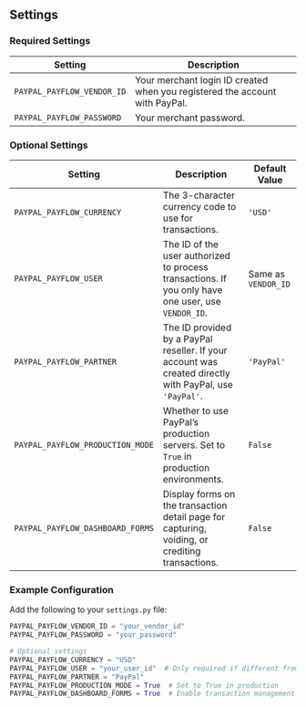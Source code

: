 ## Settings

 

### **Required Settings**

| Setting                     | Description                                                                                          |
|-----------------------------|------------------------------------------------------------------------------------------------------|
| `PAYPAL_PAYFLOW_VENDOR_ID`  | Your merchant login ID created when you registered the account with PayPal.                         |
| `PAYPAL_PAYFLOW_PASSWORD`   | Your merchant password.                                                                             |

### **Optional Settings**

| Setting                        | Description                                                                                          | Default Value   |
|--------------------------------|------------------------------------------------------------------------------------------------------|-----------------|
| `PAYPAL_PAYFLOW_CURRENCY`      | The 3-character currency code to use for transactions.                                               | `'USD'`         |
| `PAYPAL_PAYFLOW_USER`          | The ID of the user authorized to process transactions. If you only have one user, use `VENDOR_ID`.   | Same as `VENDOR_ID` |
| `PAYPAL_PAYFLOW_PARTNER`       | The ID provided by a PayPal reseller. If your account was created directly with PayPal, use `'PayPal'`. | `'PayPal'`      |
| `PAYPAL_PAYFLOW_PRODUCTION_MODE` | Whether to use PayPal’s production servers. Set to `True` in production environments.              | `False`         |
| `PAYPAL_PAYFLOW_DASHBOARD_FORMS` | Display forms on the transaction detail page for capturing, voiding, or crediting transactions.    | `False`         |

### **Example Configuration**

Add the following to your `settings.py` file:

```python
PAYPAL_PAYFLOW_VENDOR_ID = "your_vendor_id"
PAYPAL_PAYFLOW_PASSWORD = "your_password"

# Optional settings
PAYPAL_PAYFLOW_CURRENCY = "USD"
PAYPAL_PAYFLOW_USER = "your_user_id"  # Only required if different from VENDOR_ID
PAYPAL_PAYFLOW_PARTNER = "PayPal"
PAYPAL_PAYFLOW_PRODUCTION_MODE = True  # Set to True in production
PAYPAL_PAYFLOW_DASHBOARD_FORMS = True  # Enable transaction management forms
